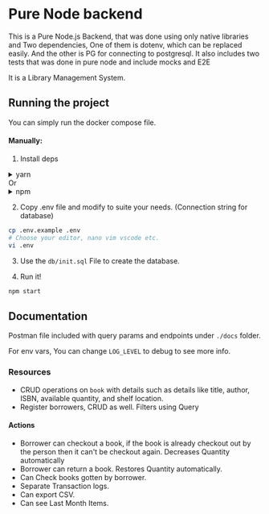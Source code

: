 # Pure Node backend

This is a Pure Node.js Backend, that was done using only native libraries and Two dependencies, One of them is dotenv, which can be replaced easily. And the other is PG for connecting to postgresql.
It also includes two tests that was done in pure node and include mocks and E2E

It is a Library Management System.

## Running the project
You can simply run the docker compose file.

#### Manually:

1. Install deps 
<details><summary>yarn</summary>

    ```
    yarn
    ```
</details>
Or
<details><summary>npm</summary>

    ```
    npm install
    ```
</details>

2. Copy .env file and modify to suite your needs. (Connection string for database)
```bash
cp .env.example .env
# Choose your editor, nano vim vscode etc.
vi .env
```

3. Use the `db/init.sql` File to create the database.

4. Run it!
```bash
npm start
```

## Documentation

Postman file included with query params and endpoints under `./docs` folder.

For env vars, You can change `LOG_LEVEL` to debug to see more info.

### Resources
- CRUD operations on `book` with details such as details like title, author, ISBN, available quantity, and shelf location.
- Register borrowers, CRUD as well. Filters using Query

#### Actions
- Borrower can checkout a book, if the book is already checkout out by the person then it can't be checkout again. Decreases Quantity automatically
- Borrower can return a book. Restores Quantity automatically.
- Can Check books gotten by borrower.
- Separate Transaction logs.
- Can export CSV.
- Can see Last Month Items.

